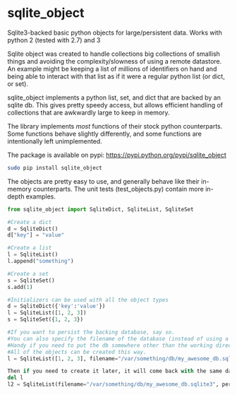 sqlite_object
=============

Sqlite3-backed basic python objects for large/persistent data.  Works with python 2 (tested with 2.7) and 3

Sqlite object was created to handle collections big collections of smallish things and avoiding the complexity/slowness of using a remote datastore.  An example might be keeping a list of millions of identifiers on hand and being able to interact with that list as if it were a regular python list (or dict, or set).

sqlite_object implements a python list, set, and dict that are backed by an sqlite db.  This gives pretty speedy access, but allows efficient handling of collections that are awkwardly large to keep in memory.

The library implements _most_ functions of their stock python counterparts.  Some functions behave slightly differently, and some functions are intentionally left unimplemented.

The package is available on pypi: https://pypi.python.org/pypi/sqlite_object
```bash
sudo pip install sqlite_object
```

The objects are pretty easy to use, and generally behave like their in-memory counterparts.  The unit tests (test_objects.py) contain more in-depth examples.
```python
from sqlite_object import SqliteDict, SqliteList, SqliteSet

#Create a dict
d = SqliteDict()
d["key"] = "value"

#Create a list
l = SqliteList()
l.append("something")

#Create a set
s = SqliteSet()
s.add(1)

#Initializers can be used with all the object types
d = SqliteDict({'key':'value'})
l = SqliteList([1, 2, 3])
s = SqliteSet({1, 2, 3})

#If you want to persist the backing database, say so.  
#You can also specify the filename of the database (instead of using a randomly generated name).  
#Handy if you need to put the db somewhere other than the working directory.  
#All of the objects can be created this way.
l = SqliteList([1, 2, 3], filename="/var/something/db/my_awesome_db.sqlite3", persist=True)

Then if you need to create it later, it will come back with the same data
del l
l2 = SqliteList(filename="/var/something/db/my_awesome_db.sqlite3", persist=True)


```

